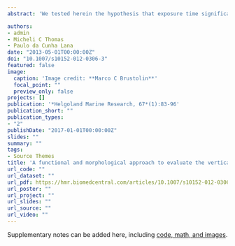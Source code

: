 ```yaml
---
abstract: 'We tested herein the hypothesis that exposure time significantly contributes to the vertical distribution profile of nematodes during a tidal cycle as a function of distinct feeding and locomotion behaviors, conditioned by body morphology. We showed that the vertical distribution profile of the slender with filiform tail, numerically dominant Terschellingia longicaudata is in fact significantly correlated with sediment changes induced by tidal variation. Conversely, none of the other nematode species showed unequivocal evidence of vertical migration. Horizontal spatial heterogeneity also influenced the vertical distribution of nematode associations, probably as a response to varying temperature and desiccation levels at the sediment surface. The resulting vertical profiles for individual or species groups are a trade-off among locomotory and feeding strategies and concordant morphological adaptations.'

authors:
- admin
- Micheli C Thomas
- Paulo da Cunha Lana
date: "2013-05-01T00:00:00Z"
doi: "10.1007/s10152-012-0306-3"
featured: false
image:
  caption: 'Image credit: **Marco C Brustolin**'
  focal_point: ""
  preview_only: false
projects: []
publication: '*Helgoland Marine Research, 67*(1):83-96'
publication_short: ""
publication_types:
- "2"
publishDate: "2017-01-01T00:00:00Z"
slides: ""
summary: ""
tags:
- Source Themes
title: 'A functional and morphological approach to evaluate the vertical migration of estuarine intertidal nematodes during a tidal cycle' 
url_code: ""
url_dataset: ""
url_pdf: https://hmr.biomedcentral.com/articles/10.1007/s10152-012-0306-3
url_poster: ""
url_project: ""
url_slides: ""
url_source: ""
url_video: ""
---
```



Supplementary notes can be added here, including [code, math, and images](https://wowchemy.com/docs/writing-markdown-latex/).
